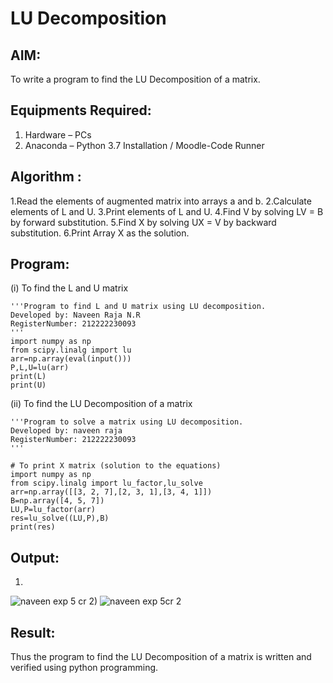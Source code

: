 # LU Decomposition 

## AIM:
To write a program to find the LU Decomposition of a matrix.

## Equipments Required:
1. Hardware – PCs
2. Anaconda – Python 3.7 Installation / Moodle-Code Runner

## Algorithm : 
1.Read the elements of augmented matrix into arrays a and b.
2.Calculate elements of L and U.
3.Print elements of L and U.
4.Find V by solving LV = B by forward substitution.
5.Find X by solving UX = V by backward substitution.
6.Print Array X as the solution. 

## Program:
(i) To find the L and U matrix
```
'''Program to find L and U matrix using LU decomposition.
Developed by: Naveen Raja N.R
RegisterNumber: 212222230093
'''
import numpy as np
from scipy.linalg import lu
arr=np.array(eval(input()))
P,L,U=lu(arr)
print(L)
print(U)
```
(ii) To find the LU Decomposition of a matrix
```
'''Program to solve a matrix using LU decomposition.
Developed by: naveen raja 
RegisterNumber: 212222230093
'''

# To print X matrix (solution to the equations)
import numpy as np
from scipy.linalg import lu_factor,lu_solve
arr=np.array([[3, 2, 7],[2, 3, 1],[3, 4, 1]])
B=np.array([4, 5, 7])
LU,P=lu_factor(arr)
res=lu_solve((LU,P),B)
print(res)
```

## Output:
1)
![naveen exp 5 cr](https://github.com/naveenraja2004/LU-Decomposition/assets/118707204/eeffafc0-650d-4d51-a391-cc84272b3e1d)
2)
![naveen exp 5cr 2](https://github.com/naveenraja2004/LU-Decomposition/assets/118707204/7dd7736c-577a-41d8-bed1-6d2101379640)


## Result:
Thus the program to find the LU Decomposition of a matrix is written and verified using python programming.

